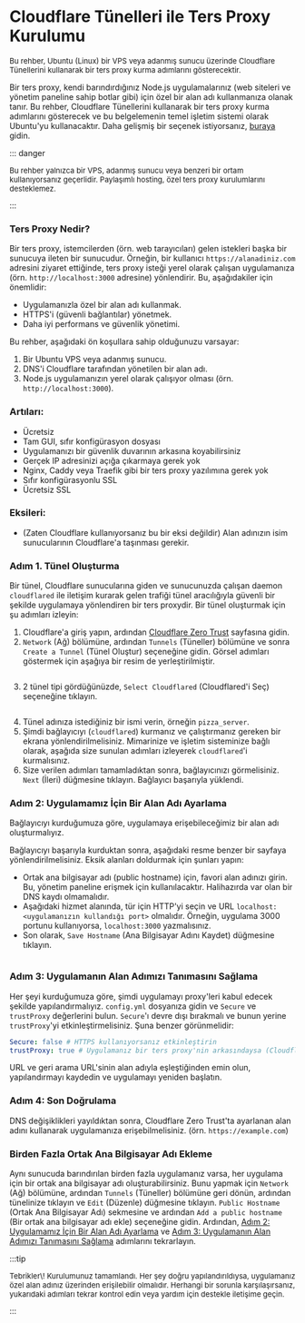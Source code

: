 # Cloudflare Tünelleri ile Ters Proxy Kurulumu

<p style="font-size:13px;">Bu rehber, Ubuntu (Linux) bir VPS veya adanmış sunucu üzerinde Cloudflare Tünellerini kullanarak bir ters proxy kurma adımlarını gösterecektir.</p>

Bir ters proxy, kendi barındırdığınız Node.js uygulamalarınız (web siteleri ve yönetim paneline sahip botlar gibi) için özel bir alan adı kullanmanıza olanak tanır. Bu rehber, Cloudflare Tünellerini kullanarak bir ters proxy kurma adımlarını gösterecek ve bu belgelemenin temel işletim sistemi olarak Ubuntu'yu kullanacaktır. Daha gelişmiş bir seçenek istiyorsanız, [buraya](https://www.google.com/search?q=setting-up-a-reverse-proxy-with-nginx) gidin.

::: danger
<p style="font-size:13px;">Bu rehber yalnızca bir VPS, adanmış sunucu veya benzeri bir ortam kullanıyorsanız geçerlidir. Paylaşımlı hosting, özel ters proxy kurulumlarını desteklemez.</p>
:::

### Ters Proxy Nedir?

Bir ters proxy, istemcilerden (örn. web tarayıcıları) gelen istekleri başka bir sunucuya ileten bir sunucudur. Örneğin, bir kullanıcı `https://alanadiniz.com` adresini ziyaret ettiğinde, ters proxy isteği yerel olarak çalışan uygulamanıza (örn. `http://localhost:3000` adresine) yönlendirir. Bu, aşağıdakiler için önemlidir:

  * Uygulamanızla özel bir alan adı kullanmak.
  * HTTPS'i (güvenli bağlantılar) yönetmek.
  * Daha iyi performans ve güvenlik yönetimi.

Bu rehber, aşağıdaki ön koşullara sahip olduğunuzu varsayar:

1.  Bir Ubuntu VPS veya adanmış sunucu.
2.  DNS'i Cloudflare tarafından yönetilen bir alan adı.
3.  Node.js uygulamanızın yerel olarak çalışıyor olması (örn. `http://localhost:3000`).

### Artıları:

  * Ücretsiz
  * Tam GUI, sıfır konfigürasyon dosyası
  * Uygulamanızı bir güvenlik duvarının arkasına koyabilirsiniz
  * Gerçek IP adresinizi açığa çıkarmaya gerek yok
  * Nginx, Caddy veya Traefik gibi bir ters proxy yazılımına gerek yok
  * Sıfır konfigürasyonlu SSL
  * Ücretsiz SSL

### Eksileri:

  * (Zaten Cloudflare kullanıyorsanız bu bir eksi değildir) Alan adınızın isim sunucularının Cloudflare'a taşınması gerekir.

### Adım 1. Tünel Oluşturma

Bir tünel, Cloudflare sunucularına giden ve sunucunuzda çalışan daemon `cloudflared` ile iletişim kurarak gelen trafiği tünel aracılığıyla güvenli bir şekilde uygulamaya yönlendiren bir ters proxydir. Bir tünel oluşturmak için şu adımları izleyin:

1.  Cloudflare'a giriş yapın, ardından [Cloudflare Zero Trust](https://dash.teams.cloudflare.com/) sayfasına gidin.
2.  `Network` (Ağ) bölümüne, ardından `Tunnels` (Tüneller) bölümüne ve sonra `Create a Tunnel` (Tünel Oluştur) seçeneğine gidin. Görsel adımları göstermek için aşağıya bir resim de yerleştirilmiştir.

<figure>
  <img src="https://1969737448-files.gitbook.io/~/files/v0/b/gitbook-x-prod.appspot.com/o/spaces%2FqwlxYjWFM5WTbNhtK52s%2Fuploads%2FcncV5TIrd5uYpyOxunCv%2Ffirefox_hC8sjqHYkv.png?alt=media&token=961fcf68-fbf5-4e30-ac15-6389d8363e05" alt="">
  <figcaption></figcaption>
</figure>


3.  2 tünel tipi gördüğünüzde, `Select Cloudflared` (Cloudflared'i Seç) seçeneğine tıklayın.

<figure>
  <img src="https://1969737448-files.gitbook.io/~/files/v0/b/gitbook-x-prod.appspot.com/o/spaces%2FqwlxYjWFM5WTbNhtK52s%2Fuploads%2FL9FgRPtHH6KJy8X7i39b%2Ffirefox_elCzZjrZCt.png?alt=media&token=64d0b71e-2d99-4159-b291-8dad21e460dd" alt="">
  <figcaption></figcaption>
</figure>


4.  Tünel adınıza istediğiniz bir ismi verin, örneğin `pizza_server`.
5.  Şimdi bağlayıcıyı (`cloudflared`) kurmanız ve çalıştırmanız gereken bir ekrana yönlendirilmelisiniz. Mimarinize ve işletim sisteminize bağlı olarak, aşağıda size sunulan adımları izleyerek `cloudflared`'i kurmalısınız.
6.  Size verilen adımları tamamladıktan sonra, bağlayıcınızı görmelisiniz. `Next` (İleri) düğmesine tıklayın. Bağlayıcı başarıyla yüklendi.

### Adım 2: Uygulamamız İçin Bir Alan Adı Ayarlama

Bağlayıcıyı kurduğumuza göre, uygulamaya erişebileceğimiz bir alan adı oluşturmalıyız.

Bağlayıcıyı başarıyla kurduktan sonra, aşağıdaki resme benzer bir sayfaya yönlendirilmelisiniz. Eksik alanları doldurmak için şunları yapın:

  * Ortak ana bilgisayar adı (public hostname) için, favori alan adınızı girin. Bu, yönetim paneline erişmek için kullanılacaktır. Halihazırda var olan bir DNS kaydı olmamalıdır.
  * Aşağıdaki hizmet alanında, tür için HTTP'yi seçin ve URL `localhost:<uygulamanızın kullandığı port>` olmalıdır. Örneğin, uygulama 3000 portunu kullanıyorsa, `localhost:3000` yazmalısınız.
  * Son olarak, `Save Hostname` (Ana Bilgisayar Adını Kaydet) düğmesine tıklayın.

<figure>
  <img src="https://1969737448-files.gitbook.io/~/files/v0/b/gitbook-x-prod.appspot.com/o/spaces%2FqwlxYjWFM5WTbNhtK52s%2Fuploads%2FqnWBQ5klRfoz6FEeMe53%2Ffirefox_vKzJENoQD4.png?alt=media&token=2c4103e8-bd8c-4fea-995d-ef20da0fd716" alt="">
  <figcaption></figcaption>
</figure>


### Adım 3: Uygulamanın Alan Adımızı Tanımasını Sağlama

Her şeyi kurduğumuza göre, şimdi uygulamayı proxy'leri kabul edecek şekilde yapılandırmalıyız. `config.yml` dosyanıza gidin ve `Secure` ve `trustProxy` değerlerini bulun. `Secure`'ı devre dışı bırakmalı ve bunun yerine `trustProxy`'yi etkinleştirmelisiniz. Şuna benzer görünmelidir:

```yaml
Secure: false # HTTPS kullanıyorsanız etkinleştirin
trustProxy: true # Uygulamanız bir ters proxy'nin arkasındaysa (Cloudflare, Nginx vb. gibi) etkinleştirin
```

URL ve geri arama URL'sinin alan adıyla eşleştiğinden emin olun, yapılandırmayı kaydedin ve uygulamayı yeniden başlatın.

### Adım 4: Son Doğrulama

DNS değişiklikleri yayıldıktan sonra, Cloudflare Zero Trust'ta ayarlanan alan adını kullanarak uygulamanıza erişebilmelisiniz. (örn. `https://example.com`)

### Birden Fazla Ortak Ana Bilgisayar Adı Ekleme

Aynı sunucuda barındırılan birden fazla uygulamanız varsa, her uygulama için bir ortak ana bilgisayar adı oluşturabilirsiniz. Bunu yapmak için `Network` (Ağ) bölümüne, ardından `Tunnels` (Tüneller) bölümüne geri dönün, ardından tünelinize tıklayın ve `Edit` (Düzenle) düğmesine tıklayın. `Public Hostname` (Ortak Ana Bilgisayar Adı) sekmesine ve ardından `Add a public hostname` (Bir ortak ana bilgisayar adı ekle) seçeneğine gidin. Ardından, [Adım 2: Uygulamamız İçin Bir Alan Adı Ayarlama](https://www.google.com/search?q=%23ad%C4%B1m-2-uygulamamiz-i%C3%A7in-bir-alan-ad%C4%B1-ayarlama) ve [Adım 3: Uygulamanın Alan Adımızı Tanımasını Sağlama](https://www.google.com/search?q=%23ad%C4%B1m-3-uygulaman%C4%B1n-alan-ad%C4%B1m%C4%B1z%C4%B1-tan%C4%B1mas%C4%B1n%C4%B1-sa%C4%9Flama) adımlarını tekrarlayın.

:::tip
<p style="font-size:13px;">Tebrikler\! Kurulumunuz tamamlandı. Her şey doğru yapılandırıldıysa, uygulamanız özel alan adınız üzerinden erişilebilir olmalıdır. Herhangi bir sorunla karşılaşırsanız, yukarıdaki adımları tekrar kontrol edin veya yardım için destekle iletişime geçin.</p>
:::